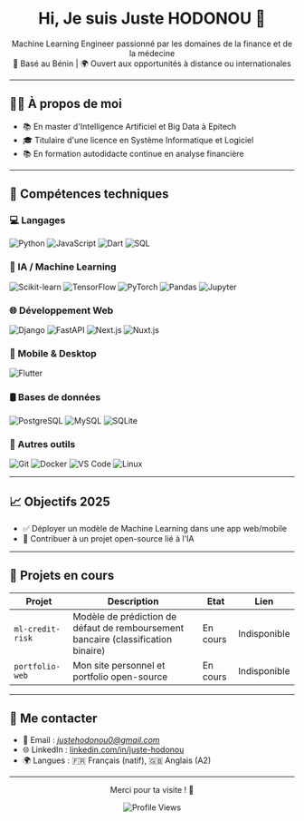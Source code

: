 <h1 align="center">Hi, Je suis Juste HODONOU 👋</h1>
<p align="center">
  Machine Learning Engineer passionné par les domaines de la finance et de la médecine
  <br>
  📍 Basé au Bénin | 🌍 Ouvert aux opportunités à distance ou internationales
</p>

---

## 👨‍💻 À propos de moi


- 📚 En master d'Intelligence Artificiel et Big Data à Epitech
- 🎓 Titulaire d'une licence en Système Informatique et Logiciel
- 📚 En formation autodidacte continue en analyse financière

---

## 🧰 Compétences techniques

### 💻 Langages
![Python](https://img.shields.io/badge/-Python-3776AB?logo=python&logoColor=white&style=flat)
![JavaScript](https://img.shields.io/badge/-JavaScript-F7DF1E?logo=javascript&logoColor=black&style=flat)
![Dart](https://img.shields.io/badge/-Dart-0175C2?logo=dart&logoColor=white&style=flat)
![SQL](https://img.shields.io/badge/-SQL-CC2927?logo=postgresql&logoColor=white&style=flat)

### 🧠 IA / Machine Learning
![Scikit-learn](https://img.shields.io/badge/-Scikit--learn-F7931E?logo=scikit-learn&logoColor=white&style=flat)
![TensorFlow](https://img.shields.io/badge/-TensorFlow-FF6F00?logo=tensorflow&logoColor=white&style=flat)
![PyTorch](https://img.shields.io/badge/-PyTorch-EE4C2C?logo=pytorch&logoColor=white&style=flat)
![Pandas](https://img.shields.io/badge/-Pandas-150458?logo=pandas&logoColor=white&style=flat)
![Jupyter](https://img.shields.io/badge/-Jupyter-F37626?logo=jupyter&logoColor=white&style=flat)

### 🌐 Développement Web
![Django](https://img.shields.io/badge/-Django-092E20?logo=django&logoColor=white&style=flat)
![FastAPI](https://img.shields.io/badge/-FastAPI-009688?logo=fastapi&logoColor=white&style=flat)
![Next.js](https://img.shields.io/badge/-Next.js-000000?logo=next.js&logoColor=white&style=flat)
![Nuxt.js](https://img.shields.io/badge/-Nuxt.js-00DC82?logo=nuxt.js&logoColor=white&style=flat)

### 📱 Mobile & Desktop
![Flutter](https://img.shields.io/badge/-Flutter-02569B?logo=flutter&logoColor=white&style=flat)

### 🛢️ Bases de données
![PostgreSQL](https://img.shields.io/badge/-PostgreSQL-336791?logo=postgresql&logoColor=white&style=flat)
![MySQL](https://img.shields.io/badge/-MySQL-4479A1?logo=mysql&logoColor=white&style=flat)
![SQLite](https://img.shields.io/badge/-SQLite-003B57?logo=sqlite&logoColor=white&style=flat)

### 🧪 Autres outils
![Git](https://img.shields.io/badge/-Git-F05032?logo=git&logoColor=white&style=flat)
![Docker](https://img.shields.io/badge/-Docker-2496ED?logo=docker&logoColor=white&style=flat)
![VS Code](https://img.shields.io/badge/-VSCode-007ACC?logo=visual-studio-code&logoColor=white&style=flat)
![Linux](https://img.shields.io/badge/-Linux-FCC624?logo=linux&logoColor=black&style=flat)

---

## 📈 Objectifs 2025

- ✅ Déployer un modèle de Machine Learning dans une app web/mobile
- 🔄 Contribuer à un projet open-source lié à l'IA

---

## 📂 Projets en cours

| Projet | Description | Etat | Lien |
|--------|-------------|------|------|
| `ml-credit-risk` | Modèle de prédiction de défaut de remboursement bancaire (classification binaire) | En cours | Indisponible |
| `portfolio-web` | Mon site personnel et portfolio open-source | En cours | Indisponible |

---

## 🤝 Me contacter

- 📧 Email : *justehodonou0@gmail.com*  
- 🌐 LinkedIn : [linkedin.com/in/juste-hodonou](https://www.linkedin.com/in/juste-hodonou)  
- 🌍 Langues : 🇫🇷 Français (natif), 🇬🇧 Anglais (A2)

---

<p align="center">Merci pour ta visite ! 🙌</p>
<p align="center">
  <img src="https://komarev.com/ghpvc/?username=juste-modeste&label=Profil+visité&color=blue&style=flat" alt="Profile Views" />
</p>

